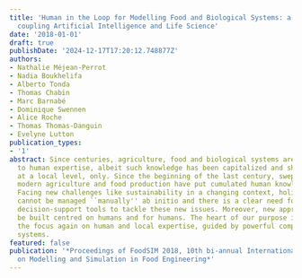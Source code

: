 ```yaml
---
title: 'Human in the Loop for Modelling Food and Biological Systems: a Novel Perspective
  coupling Artificial Intelligence and Life Science'
date: '2018-01-01'
draft: true
publishDate: '2024-12-17T17:20:12.748877Z'
authors:
- Nathalie Méjean-Perrot
- Nadia Boukhelifa
- Alberto Tonda
- Thomas Chabin
- Marc Barnabé
- Dominique Swennen
- Alice Roche
- Thomas Thomas-Danguin
- Evelyne Lutton
publication_types:
- '1'
abstract: Since centuries, agriculture, food and biological systems are strongly linked
  to human expertise, albeit such knowledge has been capitalized and shared often
  at a local level, only. Since the beginning of the last century, swept away by productivism,
  modern agriculture and food production have put cumulated human knowledge aside.
  Facing new challenges like sustainability in a changing context, holistic approaches
  cannot be managed ``manually'' ab initio and there is a clear need for computing
  decision-support tools to tackle these new issues. Moreover, new approaches should
  be built centred on humans and for humans. The heart of our purpose is to shift
  the focus again on human and local expertise, guided by powerful computing interactive
  systems.
featured: false
publication: '*Proceedings of FoodSIM 2018, 10th bi-annual International Conference
  on Modelling and Simulation in Food Engineering*'
---
```


